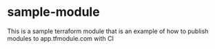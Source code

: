 # sample-module
This is a sample terraform module that is an example of how to publish modules to app.tfmodule.com with CI
